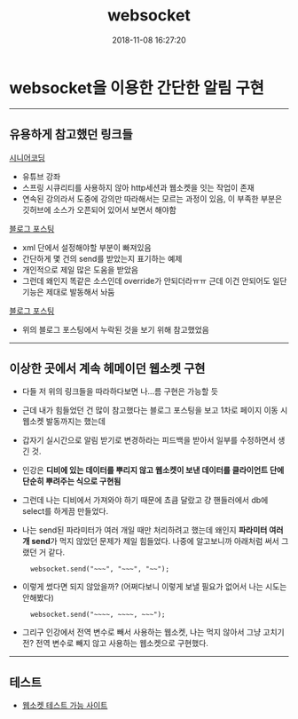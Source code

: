 ﻿---
title: websocket
date: 2018-11-08 16:27:20
tags:categories: [개발공부]

---
# websocket을 이용한 간단한 알림 구현

----
## 유용하게 참고했던 링크들
[시니어코딩](https://www.youtube.com/watch?v=gQyRxPjssWg)

-  유튜브 강좌
- 스프링 시큐리티를 사용하지 않아 http세션과 웹소켓을 잇는 작업이 존재
- 연속된 강의라서 도중에 강의만 따라해서는 모르는 과정이 있음, 이 부족한 부분은 깃허브에 소스가 오픈되어 있어서 보면서 해야함

[블로그 포스팅](https://blog.naver.com/allspacea7/221360046480)

- xml 단에서 설정해야할 부분이 빠져있음
- 간단하게 몇 건의 send를 받았는지 표기하는 예제
- 개인적으로 제일 많은 도움을 받았음
- 그런데 왜인지 똑같은 소스인데 override가 안되더라ㅠㅠ 근데 이건 안되어도 일단 기능은 제대로 발동해서 놔둠

[블로그 포스팅](http://victorydntmd.tistory.com/253)

- 위의 블로그 포스팅에서 누락된 것을 보기 위해 참고했었음


----
## 이상한 곳에서 계속 헤메이던 웹소켓 구현

- 다들 저 위의 링크들을 따라하다보면 나...름 구현은 가능할 듯
- 근데 내가 힘들었던 건 많이 참고했다는 블로그 포스팅을 보고 1차로 페이지 이동 시 웹소켓 발동까지는 했는데
- 갑자기 실시간으로 알림 받기로 변경하라는 피드백을 받아서 일부를 수정하면서 생긴 것.
- 인강은 **디비에 있는 데이터를 뿌리지 않고 웹소켓이 보낸 데이터를 클라이언트 단에 단순히 뿌려주는 식으로 구현됨**
- 그런데 나는 디비에서 가져와야 하기 때문에 쵸큼 달랐고 걍 핸들러에서 db에 select를 하게끔 만들었다.
- 나는 send된 파라미터가 여러 개일 때만 처리하려고 했는데 왜인지 **파라미터 여러 개 send**가 먹지 않았던 문제가 제일 힘들었다. 나중에 알고보니까 아래처럼 써서 그랬던 거 같다.

        websocket.send("~~~", "~~~", "~~");


- 이렇게 썼다면 되지 않았을까?
 (어쩌다보니 이렇게 보낼 필요가 없어서 나는 시도는 안해봤다)

        websocket.send("~~~~, ~~~~, ~~~");

- 그리구 인강에서 전역 변수로 빼서 사용하는 웹소켓, 나는 먹지 않아서 그냥 고치기 전? 전역 변수로 빼지 않고 사용하는 웹소켓으로 구현했다.


----
## 테스트
* [웹소켓 테스트 가능 사이트](http://websocket.org/echo.html)